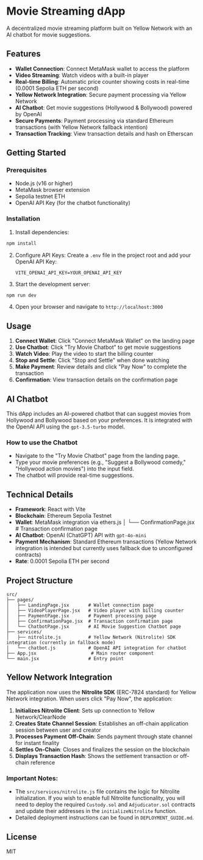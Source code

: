 # Movie Streaming dApp

A decentralized movie streaming platform built on Yellow Network with an AI chatbot for movie suggestions.

## Features

- **Wallet Connection**: Connect MetaMask wallet to access the platform
- **Video Streaming**: Watch videos with a built-in player
- **Real-time Billing**: Automatic price counter showing costs in real-time (0.0001 Sepolia ETH per second)
- **Yellow Network Integration**: Secure payment processing via Yellow Network
- **AI Chatbot**: Get movie suggestions (Hollywood & Bollywood) powered by OpenAI
- **Secure Payments**: Payment processing via standard Ethereum transactions (with Yellow Network fallback intention)
- **Transaction Tracking**: View transaction details and hash on Etherscan

## Getting Started

### Prerequisites

- Node.js (v16 or higher)
- MetaMask browser extension
- Sepolia testnet ETH
- OpenAI API Key (for the chatbot functionality)

### Installation

1. Install dependencies:
```bash
npm install
```

2. Configure API Keys:
   Create a `.env` file in the project root and add your OpenAI API Key:
   ```
   VITE_OPENAI_API_KEY=YOUR_OPENAI_API_KEY
   ```

3. Start the development server:
```bash
npm run dev
```

4. Open your browser and navigate to `http://localhost:3000`

## Usage

1. **Connect Wallet**: Click "Connect MetaMask Wallet" on the landing page
2. **Use Chatbot**: Click "Try Movie Chatbot" to get movie suggestions
3. **Watch Video**: Play the video to start the billing counter
4. **Stop and Settle**: Click "Stop and Settle" when done watching
5. **Make Payment**: Review details and click "Pay Now" to complete the transaction
6. **Confirmation**: View transaction details on the confirmation page

## AI Chatbot

This dApp includes an AI-powered chatbot that can suggest movies from Hollywood and Bollywood based on your preferences. It is integrated with the OpenAI API using the `gpt-3.5-turbo` model.

### How to use the Chatbot

- Navigate to the "Try Movie Chatbot" page from the landing page.
- Type your movie preferences (e.g., "Suggest a Bollywood comedy," "Hollywood action movies") into the input field.
- The chatbot will provide real-time suggestions.

## Technical Details

- **Framework**: React with Vite
- **Blockchain**: Ethereum Sepolia Testnet
- **Wallet**: MetaMask integration via ethers.js
│   └── ConfirmationPage.jsx  # Transaction confirmation page
- **AI Chatbot**: OpenAI (ChatGPT) API with `gpt-4o-mini`
- **Payment Mechanism**: Standard Ethereum transactions (Yellow Network integration is intended but currently uses fallback due to unconfigured contracts)
- **Rate**: 0.0001 Sepolia ETH per second

## Project Structure

```
src/
├── pages/
│   ├── LandingPage.jsx       # Wallet connection page
│   ├── VideoPlayerPage.jsx   # Video player with billing counter
│   ├── PaymentPage.jsx       # Payment processing page
│   ├── ConfirmationPage.jsx  # Transaction confirmation page
│   └── ChatbotPage.jsx       # AI Movie Suggestion Chatbot page
├── services/
│   ├── nitrolite.js          # Yellow Network (Nitrolite) SDK integration (currently in fallback mode)
│   └── chatbot.js            # OpenAI API integration for chatbot
├── App.jsx                    # Main router component
└── main.jsx                  # Entry point
```

## Yellow Network Integration

The application now uses the **Nitrolite SDK** (ERC-7824 standard) for Yellow Network integration. When users click "Pay Now", the application:

1. **Initializes Nitrolite Client**: Sets up connection to Yellow Network/ClearNode
2. **Creates State Channel Session**: Establishes an off-chain application session between user and creator
3. **Processes Payment Off-Chain**: Sends payment through state channel for instant finality
4. **Settles On-Chain**: Closes and finalizes the session on the blockchain
5. **Displays Transaction Hash**: Shows the settlement transaction or off-chain reference

### Important Notes:
- The `src/services/nitrolite.js` file contains the logic for Nitrolite initialization. If you wish to enable full Nitrolite functionality, you will need to deploy the required `Custody.sol` and `Adjudicator.sol` contracts and update their addresses in the `initializeNitrolite` function.
- Detailed deployment instructions can be found in `DEPLOYMENT_GUIDE.md`.

## License

MIT

